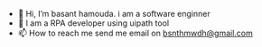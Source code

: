 - 👋 Hi, I’m basant hamouda. i am a software enginner
- 👀 I am a RPA developer using uipath tool
- 📫 How to reach me send me email on bsnthmwdh@gmail.com

<!---
BasantHamouda/BasantHamouda is a ✨ special ✨ repository because its `README.md` (this file) appears on your GitHub profile.
You can click the Preview link to take a look at your changes.
--->
